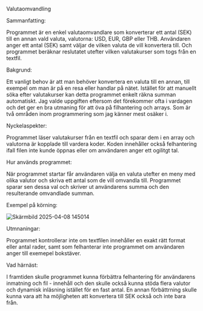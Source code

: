 Valutaomvandling

Sammanfatting:

Programmet är en enkel valutaomvandlare som konverterar ett antal (SEK) till en annan vald valuta, valutorna: USD, EUR, GBP eller THB. Användaren anger ett antal (SEK) samt väljar de vilken valuta de vill konvertera till. Och programmet beräknar reslutatet utefter vilken valutakurser som togs från en textfil.

Bakgrund:

Ett vanligt behov är att man behöver konvertera en valuta till en annan, till exempel om man är på en resa eller handlar på nätet. Istället för att manuellt söka efter valutakurser kan detta programmet enkelt räkna summan automatiskt. Jag valde uppgiften eftersom det förekommer ofta i vardagen och det ger en bra utmaning för att öva på filhantering och arrays. Som är två områden inom programmering som jag känner mest osäker i.

Nyckelaspekter:

Programmet läser valutakurser från en textfil och sparar dem i en array och valutorna är kopplade till vardera koder. Koden innehåller också felhantering ifall filen inte kunde öppnas eller om användaren anger ett ogilitgt tal.

Hur används programmet:

När programmet startar får användaren välja en valuta utefter en meny med olika valutor och skriva ett antal som de vill omvandla till. Programmet sparar sen dessa val och skriver ut användarens summa och den resulterande omvandlade summan.

Exempel på körning:

![Skärmbild 2025-04-08 145014](https://github.com/user-attachments/assets/9b43d713-9583-475f-9422-17f4def978c7)

Utmnaningar:

Programmet kontrollerar inte om textfilen innehåller en exakt rätt format eller antal rader, samt som felhanterar inte programmet om användaren anger till exemepel bokstäver.

Vad härnäst:

I framtiden skulle programmet kunna förbättra felhantering för användarens inmatning och fil - innehåll och den skulle också kunna stöda flera valutor och dynamisk inläsning istället för en fast antal. En annan förbättrning skulle kunna vara att ha möjligheten att konvertera till SEK också och inte bara från.


